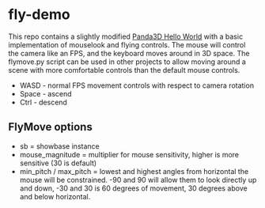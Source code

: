 # fly-demo
This repo contains a slightly modified [Panda3D Hello World](https://www.panda3d.org/manual/?title=A_Panda3D_Hello_World_Tutorial) with a basic implementation of mouselook and flying controls. The mouse will control the camera like an FPS, and the keyboard moves around in 3D space. The flymove.py script can be used in other projects to allow moving around a scene with more comfortable controls than the default mouse controls.

* WASD - normal FPS movement controls with respect to camera rotation
* Space - ascend
* Ctrl - descend

## FlyMove options
* sb = showbase instance
* mouse_magnitude = multiplier for mouse sensitivity, higher is more sensitive (30 is default)
* min_pitch / max_pitch = lowest and highest angles from horizontal the mouse will be constrained. -90 and 90 will allow them to look directly up and down, -30 and 30 is 60 degrees of movement, 30 degrees above and below horizontal.
